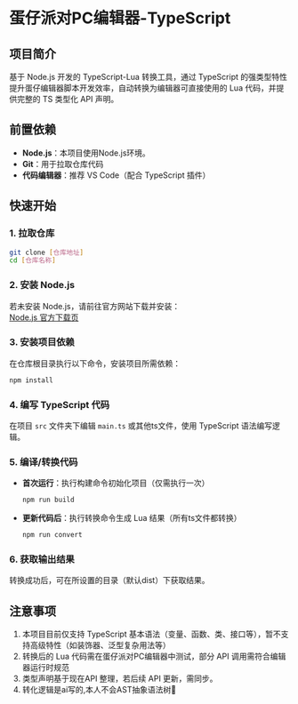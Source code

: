 # 蛋仔派对PC编辑器-TypeScript

## 项目简介
基于 Node.js 开发的 TypeScript-Lua 转换工具，通过 TypeScript 的强类型特性提升蛋仔编辑器脚本开发效率，自动转换为编辑器可直接使用的 Lua 代码，并提供完整的 TS 类型化 API 声明。

## 前置依赖
- **Node.js**：本项目使用Node.js环境。
- **Git**：用于拉取仓库代码
- **代码编辑器**：推荐 VS Code（配合 TypeScript 插件）

## 快速开始

### 1. 拉取仓库
```bash
git clone [仓库地址]
cd [仓库名称]
```

### 2. 安装 Node.js
若未安装 Node.js，请前往官方网站下载并安装：  
[Node.js 官方下载页](https://nodejs.org/zh-cn/download/)

### 3. 安装项目依赖
在仓库根目录执行以下命令，安装项目所需依赖：
```bash
npm install
```

### 4. 编写 TypeScript 代码
在项目 `src` 文件夹下编辑 `main.ts` 或其他ts文件，使用 TypeScript 语法编写逻辑。


### 5. 编译/转换代码
- **首次运行**：执行构建命令初始化项目（仅需执行一次）
  ```bash
  npm run build
  ```
- **更新代码后**：执行转换命令生成 Lua 结果（所有ts文件都转换）
  ```bash
  npm run convert
  ```

### 6. 获取输出结果
转换成功后，可在所设置的目录（默认dist）下获取结果。


## 注意事项
1. 本项目目前仅支持 TypeScript 基本语法（变量、函数、类、接口等），暂不支持高级特性（如装饰器、泛型复杂用法等）
2. 转换后的 Lua 代码需在蛋仔派对PC编辑器中测试，部分 API 调用需符合编辑器运行时规范
3. 类型声明基于现在API 整理，若后续 API 更新，需同步。
4. 转化逻辑是ai写的,本人不会AST抽象语法树🌳

